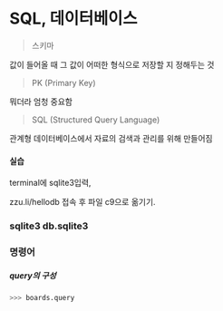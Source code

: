 # SQL, 데이터베이스

> 스키마

값이 들어올 때 그 값이 어떠한 형식으로 저장할 지 정해두는 것

> PK (Primary Key)

뭐더라 엄청 중요함

> SQL (Structured Query Language)

관계형 데이터베이스에서 자료의 검색과 관리를 위해 만들어짐



#### 실습

terminal에 sqlite3입력,

zzu.li/hellodb 접속 후 파일 c9으로 옮기기.



### sqlite3 db.sqlite3

### 명령어

##### query의 구성

```bash
>>> boards.query
```



